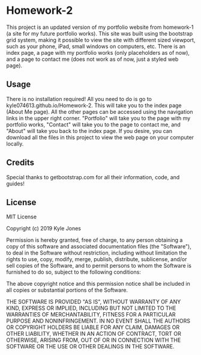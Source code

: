 # Homework-2

This project is an updated version of my portfolio website from homework-1 (a site for my future portfolio works). This site was built using the bootstrap grid system, making it possible to view the site with different sized viewport, such as your phone, iPad, small windows on computers, etc. There is an index page, a page with my portfolio works (only placeholders as of now), and a page to contact me (does not work as of now, just a styled web page).


## Usage

There is no installation required! All you need to do is go to kyle074613.github.io/Homework-2. This will take you to the index page (About Me page). All the other pages can be accessed using the navigation links in the upper right corner. "Portfolio" will take you to the page with my portfolio works, "Contact" will take you to the page to contact me, and "About" will take you back to the index page. If you desire, you can download all the files in this project to view the web page on your computer locally.


## Credits

Special thanks to getbootstrap.com for all their information, code, and guides!


## License

MIT License

Copyright (c) 2019 Kyle Jones

Permission is hereby granted, free of charge, to any person obtaining a copy
of this software and associated documentation files (the "Software"), to deal
in the Software without restriction, including without limitation the rights
to use, copy, modify, merge, publish, distribute, sublicense, and/or sell
copies of the Software, and to permit persons to whom the Software is
furnished to do so, subject to the following conditions:

The above copyright notice and this permission notice shall be included in all
copies or substantial portions of the Software.

THE SOFTWARE IS PROVIDED "AS IS", WITHOUT WARRANTY OF ANY KIND, EXPRESS OR
IMPLIED, INCLUDING BUT NOT LIMITED TO THE WARRANTIES OF MERCHANTABILITY,
FITNESS FOR A PARTICULAR PURPOSE AND NONINFRINGEMENT. IN NO EVENT SHALL THE
AUTHORS OR COPYRIGHT HOLDERS BE LIABLE FOR ANY CLAIM, DAMAGES OR OTHER
LIABILITY, WHETHER IN AN ACTION OF CONTRACT, TORT OR OTHERWISE, ARISING FROM,
OUT OF OR IN CONNECTION WITH THE SOFTWARE OR THE USE OR OTHER DEALINGS IN THE
SOFTWARE.
